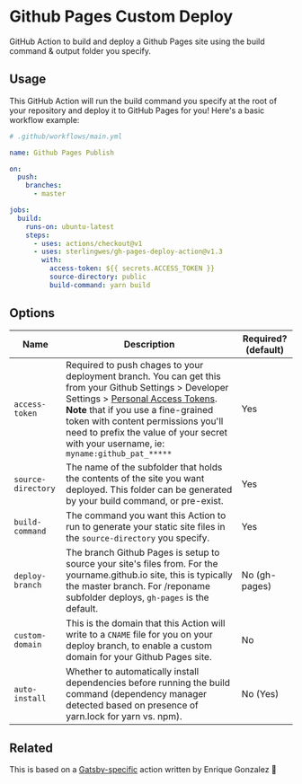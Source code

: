 # Github Pages Custom Deploy

GitHub Action to build and deploy a Github Pages site using the build command & output folder you specify.

## Usage

This GitHub Action will run the build command you specify at the root of your repository and
deploy it to GitHub Pages for you! Here's a basic workflow example:

```yml
# .github/workflows/main.yml

name: Github Pages Publish

on:
  push:
    branches:
      - master

jobs:
  build:
    runs-on: ubuntu-latest
    steps:
      - uses: actions/checkout@v1
      - uses: sterlingwes/gh-pages-deploy-action@v1.3
        with:
          access-token: ${{ secrets.ACCESS_TOKEN }}
          source-directory: public
          build-command: yarn build
```

## Options

| Name               | Description                                                                                                                                                                                                                                                                                                                                                | Required? (default) |
| ------------------ | ---------------------------------------------------------------------------------------------------------------------------------------------------------------------------------------------------------------------------------------------------------------------------------------------------------------------------------------------------------- | ------------------- |
| `access-token`     | Required to push chages to your deployment branch. You can get this from your Github Settings > Developer Settings > [Personal Access Tokens](https://github.com/settings/tokens). **Note** that if you use a fine-grained token with content permissions you'll need to prefix the value of your secret with your username, ie: `myname:github_pat_*****` | Yes                 |
| `source-directory` | The name of the subfolder that holds the contents of the site you want deployed. This folder can be generated by your build command, or pre-exist.                                                                                                                                                                                                         | Yes                 |
| `build-command`    | The command you want this Action to run to generate your static site files in the `source-directory` you specify.                                                                                                                                                                                                                                          | Yes                 |
| `deploy-branch`    | The branch Github Pages is setup to source your site's files from. For the yourname.github.io site, this is typically the master branch. For /reponame subfolder deploys, `gh-pages` is the default.                                                                                                                                                       | No (gh-pages)       |
| `custom-domain`    | This is the domain that this Action will write to a `CNAME` file for you on your deploy branch, to enable a custom domain for your Github Pages site.                                                                                                                                                                                                      | No                  |
| `auto-install`     | Whether to automatically install dependencies before running the build command (dependency manager detected based on presence of yarn.lock for yarn vs. npm).                                                                                                                                                                                              | No (Yes)            |

## Related

This is based on a [Gatsby-specific](https://github.com/enriikke/gatsby-gh-pages-action) action written by Enrique Gonzalez 🙏
